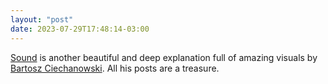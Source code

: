 ```yaml
---
layout: "post"
date: 2023-07-29T17:48:14-03:00
---
```


[Sound](https://ciechanow.ski/sound/) is another beautiful and deep explanation full of amazing visuals by [Bartosz Ciechanowski](https://ciechanow.ski/). All his posts are a treasure.
